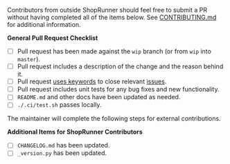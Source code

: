 Contributors from outside ShopRunner should feel free to submit a PR without having completed all of the items below. See [CONTRIBUTING.md](https://github.com/ShopRunner/creevey/blob/master/CONTRIBUTING.md) for additional information. 

**General Pull Request Checklist**

 - [ ] Pull request has been made against the `wip` branch (or from `wip` into `master`).
 - [ ] Pull request includes a description of the change and the reason behind it.
 - [ ] Pull request [uses keywords](https://help.github.com/en/articles/closing-issues-using-keywords) to close relevant [issues](https://github.com/ShopRunner/creevey/issues).
 - [ ] Pull request includes unit tests for any bug fixes and new functionality. 
 - [ ] `README.md` and other docs have been updated as needed.
 - [ ] `./.ci/test.sh` passes locally.
 
The maintainer will complete the following steps for external contributions.

**Additional Items for ShopRunner Contributors**

 - [ ] `CHANGELOG.md` has been updated.
 - [ ] `_version.py` has been updated.
